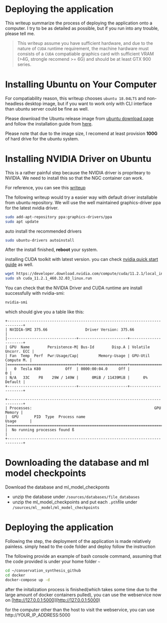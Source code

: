 # Deploying the application 

This writeup summarize the process of deploying the application onto a computer. 
I try to be as detailed as possible, but if you run into any trouble, please tell me.

> This writeup assume you have sufficient hardware, and due to the nature of `CUDA` runtime requirement, the machine hardware must consists of a `CUDA` compatiable graphics card with sufficient VRAM (>4G, strongle recomend >= 6G) and should be at least GTX 900 series.

# Installing Ubuntu on Your Computer

For compatiability reason, this writeup chooses `ubuntu 18.04LTS` and non-headless desktop image, but if you want to work only with CLI interface than ubuntu server could be fine as well.

Please download the Ubuntu release image from [ubuntu download page](https://releases.ubuntu.com/18.04.5/) and follow the installation guide from [here](https://ubuntu.com/tutorials/install-ubuntu-desktop#1-overview).

Please note that due to the image size, I recomend at least provision **100G** of hard drive for the ubuntu system.

# Installing NVIDIA Driver on Ubuntu

This is a rather painful step because the NVIDIA driver is propriteary to NVIDIA. We need to install this so that the NGC container can work.

For reference, you can see this [writeup](https://gist.github.com/wangruohui/df039f0dc434d6486f5d4d098aa52d07)

The following writeup would try a easier way with default driver installable from ubuntu repository. We will use the well maintained graphics-driver ppa for the latest nvidia driver.

```bash
sudo add-apt-repository ppa:graphics-drivers/ppa
sudo apt update
```
auto install the recommended drivers
```bash
sudo ubuntu-drivers autoinstall
```
After the install finished, **reboot** your system.

installing CUDA toolkit with latest version. 
you can check [nvidia quick start guide](https://docs.nvidia.com/cuda/cuda-quick-start-guide/index.html#ubuntu-x86_64-run) as well.

```bash
wget https://developer.download.nvidia.com/compute/cuda/11.2.1/local_installers/cuda_11.2.1_460.32.03_linux.run
sudo sh cuda_11.2.1_460.32.03_linux.run
```

You can check that the NVIDIA Driver and CUDA runtime are install successfully with nvidia-smi:
```bash
nvidia-smi
```
which should give you a table like this:
```
+-----------------------------------------------------------------------------+
| NVIDIA-SMI 375.66                 Driver Version: 375.66                    |
|-------------------------------+----------------------+----------------------+
| GPU  Name        Persistence-M| Bus-Id        Disp.A | Volatile Uncorr. ECC |
| Fan  Temp  Perf  Pwr:Usage/Cap|         Memory-Usage | GPU-Util  Compute M. |
|===============================+======================+======================|
|   0  Tesla K80           Off  | 0000:00:04.0     Off |                    0 |
| N/A   33C    P8    29W / 149W |      0MiB / 11439MiB |      0%      Default |
+-------------------------------+----------------------+----------------------+
                                                                               
+-----------------------------------------------------------------------------+
| Processes:                                                       GPU Memory |
|  GPU       PID  Type  Process name                               Usage      |
|=============================================================================|
|  No running processes found ß                                                |
+-----------------------------------------------------------------------------+
```

# Downloading the database and ml model checkpoints

Download the database and ml_model_checkponts

* unzip the database under `/sources/databases/file_databases`
* unzip the ml_model_checkpoints and put each `.pth`file under `/sources/ml__model/ml_model_checkpoints`

# Deploying the application

Following the step, the deployment of the application is made relatively painless. simply head to the code folder and deploy follow the instruction


The following provide an example of bash console command, assuming that the code provided is under your home folder `~` 

```bash
cd ~/conservation_synthesis_github
cd docker
docker-compose up -d
```

after the initalization process is finished(which takes some time due to the large amount of docker containers pulled), you can use the webservice now on [http://127.0.0.1:5000](http://127.0.0.1:5000)

for the computer other than the host to visit the webservice, you can use http://YOUR_IP_ADDRESS:5000